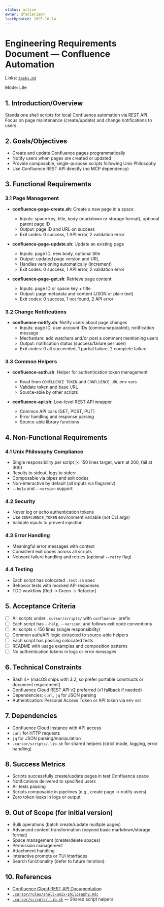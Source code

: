 ```yaml
---
status: active
owner: dfadler1984
lastUpdated: 2025-10-14
---
```


# Engineering Requirements Document — Confluence Automation

Links: [`tasks.md`](./tasks.md)

Mode: Lite

## 1. Introduction/Overview

Standalone shell scripts for local Confluence automation via REST API. Focus on page maintenance (create/update) and change notifications to users.

## 2. Goals/Objectives

- Create and update Confluence pages programmatically
- Notify users when pages are created or updated
- Provide composable, single-purpose scripts following Unix Philosophy
- Use Confluence REST API directly (no MCP dependency)

## 3. Functional Requirements

### 3.1 Page Management

- **confluence-page-create.sh**: Create a new page in a space

  - Inputs: space key, title, body (markdown or storage format), optional parent page ID
  - Output: page ID and URL on success
  - Exit codes: 0 success, 1 API error, 2 validation error

- **confluence-page-update.sh**: Update an existing page

  - Inputs: page ID, new body, optional title
  - Output: updated page version and URL
  - Handles versioning automatically (increment)
  - Exit codes: 0 success, 1 API error, 2 validation error

- **confluence-page-get.sh**: Retrieve page content
  - Inputs: page ID or space key + title
  - Output: page metadata and content (JSON or plain text)
  - Exit codes: 0 success, 1 not found, 2 API error

### 3.2 Change Notifications

- **confluence-notify.sh**: Notify users about page changes
  - Inputs: page ID, user account IDs (comma-separated), notification message
  - Mechanism: add watchers and/or post a comment mentioning users
  - Output: notification status (success/failure per user)
  - Exit codes: 0 all succeeded, 1 partial failure, 2 complete failure

### 3.3 Common Helpers

- **confluence-auth.sh**: Helper for authentication token management

  - Read from `CONFLUENCE_TOKEN` and `CONFLUENCE_URL` env vars
  - Validate token and base URL
  - Source-able by other scripts

- **confluence-api.sh**: Low-level REST API wrapper
  - Common API calls (GET, POST, PUT)
  - Error handling and response parsing
  - Source-able library functions

## 4. Non-Functional Requirements

### 4.1 Unix Philosophy Compliance

- Single responsibility per script (< 150 lines target, warn at 200, fail at 300)
- Results to stdout, logs to stderr
- Composable via pipes and exit codes
- Non-interactive by default (all inputs via flags/env)
- `--help` and `--version` support

### 4.2 Security

- Never log or echo authentication tokens
- Use `CONFLUENCE_TOKEN` environment variable (not CLI args)
- Validate inputs to prevent injection

### 4.3 Error Handling

- Meaningful error messages with context
- Consistent exit codes across all scripts
- Network failure handling and retries (optional `--retry` flag)

### 4.4 Testing

- Each script has colocated `.test.sh` spec
- Behavior tests with mocked API responses
- TDD workflow (Red → Green → Refactor)

## 5. Acceptance Criteria

- [ ] All scripts under `.cursor/scripts/` with `confluence-` prefix
- [ ] Each script has `--help`, `--version`, and follows exit code conventions
- [ ] All scripts < 150 lines (single responsibility)
- [ ] Common auth/API logic extracted to source-able helpers
- [ ] Each script has passing colocated tests
- [ ] README with usage examples and composition patterns
- [ ] No authentication tokens in logs or error messages

## 6. Technical Constraints

- Bash 4+ (macOS ships with 3.2, so prefer portable constructs or document requirement)
- Confluence Cloud REST API v2 preferred (v1 fallback if needed)
- Dependencies: `curl`, `jq` for JSON parsing
- Authentication: Personal Access Token or API token via env var

## 7. Dependencies

- Confluence Cloud instance with API access
- `curl` for HTTP requests
- `jq` for JSON parsing/manipulation
- `.cursor/scripts/.lib.sh` for shared helpers (strict mode, logging, error handling)

## 8. Success Metrics

- Scripts successfully create/update pages in test Confluence space
- Notifications delivered to specified users
- All tests passing
- Scripts composable in pipelines (e.g., create page → notify users)
- Zero token leaks in logs or output

## 9. Out of Scope (for initial version)

- Bulk operations (batch create/update multiple pages)
- Advanced content transformation (beyond basic markdown/storage format)
- Space management (create/delete spaces)
- Permission management
- Attachment handling
- Interactive prompts or TUI interfaces
- Search functionality (defer to future iteration)

## 10. References

- [Confluence Cloud REST API Documentation](https://developer.atlassian.com/cloud/confluence/rest/v2/intro/)
- [`.cursor/rules/shell-unix-philosophy.mdc`](../../../.cursor/rules/shell-unix-philosophy.mdc)
- [`.cursor/scripts/.lib.sh`](../../../.cursor/scripts/.lib.sh) — Shared script helpers
